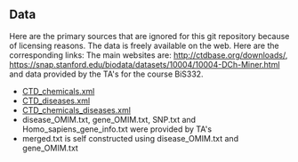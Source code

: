## Data
Here are the primary sources that are ignored for this git repository because of licensing reasons. The data is freely available on the web. Here are the corresponding links:
The main websites are: http://ctdbase.org/downloads/, https://snap.stanford.edu/biodata/datasets/10004/10004-DCh-Miner.html and data provided by the TA's for the course BiS332.
- [CTD_chemicals.xml](http://ctdbase.org/reports/CTD_chemicals.xml.gz)
- [CTD_diseases.xml](http://ctdbase.org/reports/CTD_diseases.xml.gz)
- [CTD_chemicals_diseases.xml](http://ctdbase.org/reports/CTD_chemicals_diseases.xml.gz)
- disease_OMIM.txt, gene_OMIM.txt, SNP.txt and Homo_sapiens_gene_info.txt were provided by TA's
- merged.txt is self constructed using disease_OMIM.txt and gene_OMIM.txt